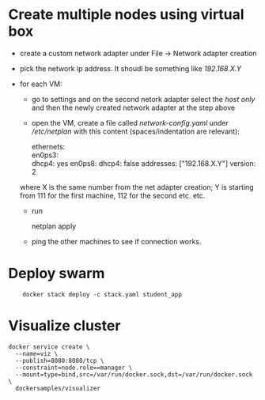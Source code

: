 # Create multiple nodes using virtual box

- create a custom network adapter under File -> Network adapter creation
- pick the network ip address. It shoudl be something like *192.168.X.Y*
- for each VM:
  - go to settings and on the second netork adapter select the *host only* and then the newly created network adapter at the step above
  - open the VM, create a file called *network-config.yaml* under */etc/netplan* with this content (spaces/indentation are relevant):
    
    ethernets:                                                                                                                  
      en0ps3:                                                                                                                      
        dhcp4: yes
      en0ps8:
        dhcp4: false
        addresses: ["192.168.X.Y"]
    version: 2
  
  where X is the same number from the net adapter creation; Y is starting from 111 for the first machine, 112 for the second etc. etc.
  
  - run
    
    netplan apply
  
  - ping the other machines to see if connection works.




# Deploy swarm

        docker stack deploy -c stack.yaml student_app

# Visualize cluster

	docker service create \
	  --name=viz \
	  --publish=8080:8080/tcp \
	  --constraint=node.role==manager \
	  --mount=type=bind,src=/var/run/docker.sock,dst=/var/run/docker.sock \
	  dockersamples/visualizer

